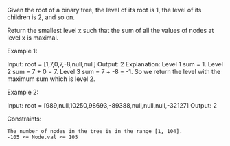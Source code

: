Given the root of a binary tree, the level of its root is 1, the level of its children is 2, and so on.

Return the smallest level x such that the sum of all the values of nodes at level x is maximal.

Example 1:

Input: root = [1,7,0,7,-8,null,null]
Output: 2
Explanation:
Level 1 sum = 1.
Level 2 sum = 7 + 0 = 7.
Level 3 sum = 7 + -8 = -1.
So we return the level with the maximum sum which is level 2.

Example 2:

Input: root = [989,null,10250,98693,-89388,null,null,null,-32127]
Output: 2

Constraints:

    The number of nodes in the tree is in the range [1, 104].
    -105 <= Node.val <= 105

